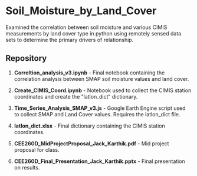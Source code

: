 # Soil_Moisture_by_Land_Cover
Examined the correlation between soil moisture and various CIMIS measurements by land cover type in python using
remotely sensed data sets to determine the primary drivers of relationship.

## Repository

1. **Correltion_analysis_v3.ipynb** - Final notebook containing the correlation analysis between SMAP soil moisture values and land cover.

2. **Create_CIMIS_Coord.ipynb** - Notebook used to collect the CIMIS station coordinates and create the "latlon_dict" dictionary.

3. **Time_Series_Analysis_SMAP_v3.js** - Google Earth Engine script used to collect SMAP and Land Cover values. Requires the latlon_dict file.

4. **latlon_dict.xlsx** - Final dictionary containing the CIMIS station coordinates.

5. **CEE260D_MidProjectProposal_Jack_Karthik.pdf** - Mid project proposal for class.

6. **CEE260D_Final_Presentation_Jack_Karthik.pptx** - Final presentation on results.
